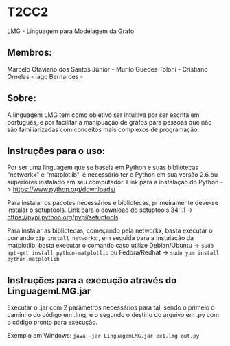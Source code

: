 # T2CC2
LMG - Linguagem para Modelagem da Grafo

## Membros:
Marcelo Otaviano dos Santos Júnior - 
Murilo Guedes Toloni - 
Cristiano Ornelas -
Iago Bernardes - 

## Sobre:
A linguagem LMG tem como objetivo ser intuitiva por ser escrita em português, e por facilitar a manipuação de grafos para pessoas que não são familiarizadas com conceitos mais complexos de programação.

## Instruções para o uso:
Por ser uma linguagem que se baseia em Python e suas bibliotecas "networkx" e "matplotlib", é necessário ter o Python em sua versão 2.6 ou superiores instalado em seu computador. Link para a instalação do Python -> https://www.python.org/downloads/

Para instalar os pacotes necessários e bibliotecas, primeiramente deve-se instalar o setuptools. Link para o download do setuptools 34.1.1 -> https://pypi.python.org/pypi/setuptools

Para instalar as bibliotecas, começando pela networkx, basta executar o comando `pip install networkx` , em seguida para a instalação da matplotlib, basta executar o comando caso utilize Debian/Ubuntu -> `sudo apt-get install python-matplotlib` ou Fedora/Redhat -> `sudo yum install python-matplotlib` 

## Instruções para a execução através do LinguagemLMG.jar

Executar o .jar com 2 parâmetros necessários para tal, sendo o primeio o caminho do código em .lmg, e o segundo o destino do arquivo em .py com o código pronto para execução.

Exemplo em Windows: `java -jar LinguagemLMG.jar ex1.lmg out.py`


